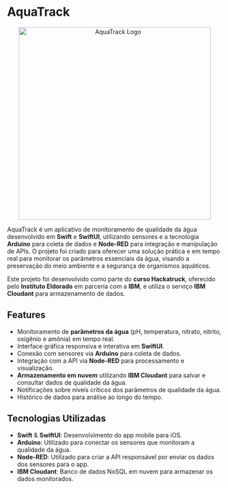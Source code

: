 # AquaTrack

<p align="center">
  <img src="https://github.com/user-attachments/assets/d1b33cc1-a6ed-4b61-ae6f-f584cdca197a" alt="AquaTrack Logo" width="450"/>
</p>

AquaTrack é um aplicativo de monitoramento de qualidade da água desenvolvido em **Swift** e **SwiftUI**, utilizando sensores e a tecnologia **Arduino** para coleta de dados e **Node-RED** para integração e manipulação de APIs. O projeto foi criado para oferecer uma solução prática e em tempo real para monitorar os parâmetros essenciais da água, visando a preservação do meio ambiente e a segurança de organismos aquáticos.

Este projeto foi desenvolvido como parte do **curso Hackatruck**, oferecido pelo **Instituto Eldorado** em parceria com a **IBM**, e utiliza o serviço **IBM Cloudant** para armazenamento de dados.

## Features

- Monitoramento de **parâmetros da água** (pH, temperatura, nitrato, nitrito, oxigênio e amônia) em tempo real.
- Interface gráfica responsiva e interativa em **SwiftUI**.
- Conexão com sensores via **Arduino** para coleta de dados.
- Integração com a API via **Node-RED** para processamento e visualização.
- **Armazenamento em nuvem** utilizando **IBM Cloudant** para salvar e consultar dados de qualidade da água.
- Notificações sobre níveis críticos dos parâmetros de qualidade da água.
- Histórico de dados para análise ao longo do tempo.

## Tecnologias Utilizadas

- **Swift** & **SwiftUI**: Desenvolvimento do app mobile para iOS.
- **Arduino**: Utilizado para conectar os sensores que monitoram a qualidade da água.
- **Node-RED**: Utilizado para criar a API responsável por enviar os dados dos sensores para o app.
- **IBM Cloudant**: Banco de dados NoSQL em nuvem para armazenar os dados monitorados.
